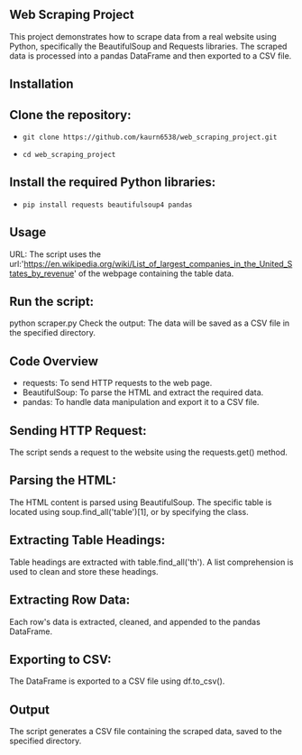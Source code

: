 ## Web Scraping Project
This project demonstrates how to scrape data from a real website using Python, specifically the BeautifulSoup and Requests libraries. The scraped data is processed into a pandas DataFrame and then exported to a CSV file.

## Installation

## Clone the repository:

*     git clone https://github.com/kaurn6538/web_scraping_project.git
*     cd web_scraping_project

## Install the required Python libraries:

*     pip install requests beautifulsoup4 pandas

## Usage
 URL: The script uses the url:'https://en.wikipedia.org/wiki/List_of_largest_companies_in_the_United_States_by_revenue' of the webpage containing the table data.

## Run the script:
python scraper.py
Check the output: The data will be saved as a CSV file in the specified directory.

## Code Overview
*    requests: To send HTTP requests to the web page.
*    BeautifulSoup: To parse the HTML and extract the required data.
*    pandas: To handle data manipulation and export it to a CSV file.

## Sending HTTP Request:
The script sends a request to the website using the requests.get() method.

## Parsing the HTML:
The HTML content is parsed using BeautifulSoup.
The specific table is located using soup.find_all('table')[1], or by specifying the class.

## Extracting Table Headings:
Table headings are extracted with table.find_all('th').
A list comprehension is used to clean and store these headings.

## Extracting Row Data:
Each row's data is extracted, cleaned, and appended to the pandas DataFrame.

## Exporting to CSV:
The DataFrame is exported to a CSV file using df.to_csv().

## Output
The script generates a CSV file containing the scraped data, saved to the specified directory.

